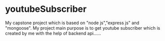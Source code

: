 # youtubeSubscriber
My capstone project which is based on "node js","express js" and "mongoose". My project main purpose is to get youtube subscriber which is created by me with the help of backend api......
